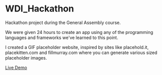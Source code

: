 WDI_Hackathon
=============

Hackathon project during the General Assembly course.

We were given 24 hours to create an app using any of the programming languages and frameworks we've learned to this point.

I created a GIF placeholder website, inspired by sites like placehold.it, placekitten.com and fillmurray.com where you can generate various sized placeholder images.

[Live Demo](www.gillingh.am/GifPlaceholders/)
